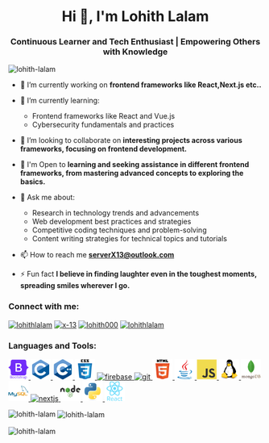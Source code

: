 <h1 align="center">Hi 👋, I'm Lohith Lalam</h1>
<h3 align="center">Continuous Learner and Tech Enthusiast | Empowering Others with Knowledge</h3>

<p align="left"> <img src="https://komarev.com/ghpvc/?username=lohith-lalam&label=Profile%20views&color=0e75b6&style=flat" alt="lohith-lalam" /> </p>

- 🔭 I’m currently working on **frontend frameworks like React,Next.js etc..**

- 🌱 I’m currently learning:
  - Frontend frameworks like React and Vue.js
  - Cybersecurity fundamentals and practices


- 👯 I’m looking to collaborate on **interesting projects across various frameworks, focusing on frontend development.**

- 🤝 I'm Open to **learning and seeking assistance in different frontend frameworks, from mastering advanced concepts to exploring the basics.**

- 💬 Ask me about:
  - Research in technology trends and advancements
  - Web development best practices and strategies
  - Competitive coding techniques and problem-solving
  - Content writing strategies for technical topics and tutorials


- 📫 How to reach me **serverX13@outlook.com**

- ⚡ Fun fact **I believe in finding laughter even in the toughest moments, spreading smiles wherever I go.**



                
<h3 align="left">Connect with me:</h3>
<p align="left">
<a href="https://linkedin.com/in/lohithlalam" target="blank"><img align="center" src="https://raw.githubusercontent.com/rahuldkjain/github-profile-readme-generator/master/src/images/icons/Social/linked-in-alt.svg" alt="lohithlalam" height="30" width="40" /></a>
<a href="https://www.leetcode.com/x-13" target="blank"><img align="center" src="https://raw.githubusercontent.com/rahuldkjain/github-profile-readme-generator/master/src/images/icons/Social/leet-code.svg" alt="x-13" height="30" width="40" /></a>
<a href="https://www.codechef.com/users/lohith000" target="blank"><img align="center" src="https://cdn.jsdelivr.net/npm/simple-icons@3.1.0/icons/codechef.svg" alt="lohith000" height="30" width="40" /></a>
<a href="https://www.hackerrank.com/lohithlalam" target="blank"><img align="center" src="https://raw.githubusercontent.com/rahuldkjain/github-profile-readme-generator/master/src/images/icons/Social/hackerrank.svg" alt="lohithlalam" height="30" width="40" /></a>
</p>

<h3 align="left">Languages and Tools:</h3>
<p align="left"> <a href="https://getbootstrap.com" target="_blank" rel="noreferrer"> <img src="https://raw.githubusercontent.com/devicons/devicon/master/icons/bootstrap/bootstrap-plain-wordmark.svg" alt="bootstrap" width="40" height="40"/> </a> <a href="https://www.cprogramming.com/" target="_blank" rel="noreferrer"> <img src="https://raw.githubusercontent.com/devicons/devicon/master/icons/c/c-original.svg" alt="c" width="40" height="40"/> </a> <a href="https://www.w3schools.com/cpp/" target="_blank" rel="noreferrer"> <img src="https://raw.githubusercontent.com/devicons/devicon/master/icons/cplusplus/cplusplus-original.svg" alt="cplusplus" width="40" height="40"/> </a> <a href="https://www.w3schools.com/css/" target="_blank" rel="noreferrer"> <img src="https://raw.githubusercontent.com/devicons/devicon/master/icons/css3/css3-original-wordmark.svg" alt="css3" width="40" height="40"/> </a> <a href="https://firebase.google.com/" target="_blank" rel="noreferrer"> <img src="https://www.vectorlogo.zone/logos/firebase/firebase-icon.svg" alt="firebase" width="40" height="40"/> </a> <a href="https://git-scm.com/" target="_blank" rel="noreferrer"> <img src="https://www.vectorlogo.zone/logos/git-scm/git-scm-icon.svg" alt="git" width="40" height="40"/> </a> <a href="https://www.w3.org/html/" target="_blank" rel="noreferrer"> <img src="https://raw.githubusercontent.com/devicons/devicon/master/icons/html5/html5-original-wordmark.svg" alt="html5" width="40" height="40"/> </a> <a href="https://www.java.com" target="_blank" rel="noreferrer"> <img src="https://raw.githubusercontent.com/devicons/devicon/master/icons/java/java-original.svg" alt="java" width="40" height="40"/> </a> <a href="https://developer.mozilla.org/en-US/docs/Web/JavaScript" target="_blank" rel="noreferrer"> <img src="https://raw.githubusercontent.com/devicons/devicon/master/icons/javascript/javascript-original.svg" alt="javascript" width="40" height="40"/> </a> <a href="https://www.linux.org/" target="_blank" rel="noreferrer"> <img src="https://raw.githubusercontent.com/devicons/devicon/master/icons/linux/linux-original.svg" alt="linux" width="40" height="40"/> </a> <a href="https://www.mongodb.com/" target="_blank" rel="noreferrer"> <img src="https://raw.githubusercontent.com/devicons/devicon/master/icons/mongodb/mongodb-original-wordmark.svg" alt="mongodb" width="40" height="40"/> </a> <a href="https://www.mysql.com/" target="_blank" rel="noreferrer"> <img src="https://raw.githubusercontent.com/devicons/devicon/master/icons/mysql/mysql-original-wordmark.svg" alt="mysql" width="40" height="40"/> </a> <a href="https://nextjs.org/" target="_blank" rel="noreferrer"> <img src="https://cdn.worldvectorlogo.com/logos/nextjs-2.svg" alt="nextjs" width="40" height="40"/> </a> <a href="https://nodejs.org" target="_blank" rel="noreferrer"> <img src="https://raw.githubusercontent.com/devicons/devicon/master/icons/nodejs/nodejs-original-wordmark.svg" alt="nodejs" width="40" height="40"/> </a> <a href="https://www.python.org" target="_blank" rel="noreferrer"> <img src="https://raw.githubusercontent.com/devicons/devicon/master/icons/python/python-original.svg" alt="python" width="40" height="40"/> </a> <a href="https://reactjs.org/" target="_blank" rel="noreferrer"> <img src="https://raw.githubusercontent.com/devicons/devicon/master/icons/react/react-original-wordmark.svg" alt="react" width="40" height="40"/> </a> </p>

<p><img align="left" src="https://github-readme-stats.vercel.app/api/top-langs?username=lohith-lalam&show_icons=true&locale=en&layout=compact" alt="lohith-lalam" /></p>

<p>&nbsp;<img align="center" src="https://github-readme-stats.vercel.app/api?username=lohith-lalam&show_icons=true&locale=en" alt="lohith-lalam" /></p>

<p><img align="center" src="https://github-readme-streak-stats.herokuapp.com/?user=lohith-lalam&" alt="lohith-lalam" /></p>
